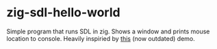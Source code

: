 # zig-sdl-hello-world
Simple program that runs SDL in zig. Shows a window and prints mouse location to console. Heavily inspiried by [this](https://github.com/andrewrk/sdl-zig-demo) (now outdated) demo.
